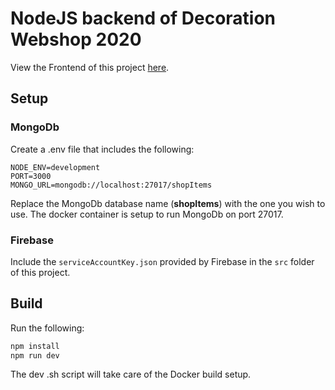 # NodeJS backend of Decoration Webshop 2020

View the Frontend of this project [here](https://github.com/DewitteRuben/reactjs_decoration_webshop_2020).

## Setup

### MongoDb

Create a .env file that includes the following:

```
NODE_ENV=development
PORT=3000
MONGO_URL=mongodb://localhost:27017/shopItems
```

Replace the MongoDb database name (__shopItems__) with the one you wish to use. The docker container is setup to run MongoDb on port 27017.


### Firebase

Include the `serviceAccountKey.json` provided by Firebase in the `src` folder of this project.

## Build

Run the following:

```sh
npm install
npm run dev
```

The dev .sh script will take care of the Docker build setup.